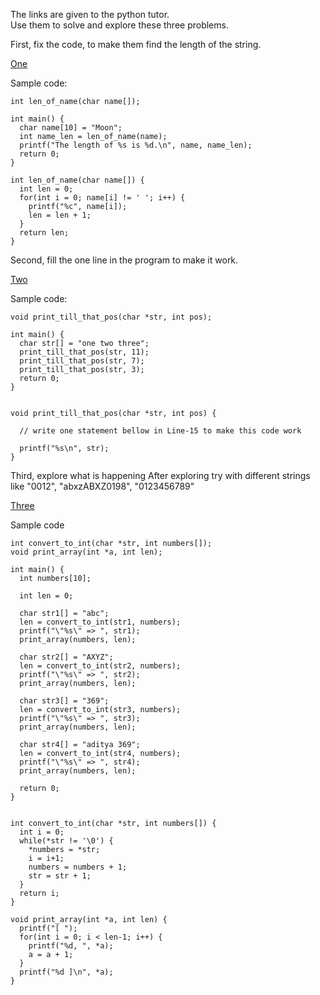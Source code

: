 The links are given to the python tutor.  
Use them to solve and explore these three problems.

First, fix the code, to make them find the length of the string.

[One](http://www.pythontutor.com/c.html#code=int%20len_of_name%28char%20name%5B%5D%29%3B%0A%0Aint%20main%28%29%20%7B%0A%20%20char%20name%5B10%5D%20%3D%20%22Moon%22%3B%0A%20%20int%20name_len%20%3D%20len_of_name%28name%29%3B%0A%20%20printf%28%22The%20length%20of%20%25s%20is%20%25d.%5Cn%22,%20name,%20name_len%29%3B%0A%20%20return%200%3B%0A%7D%0A%0Aint%20len_of_name%28char%20name%5B%5D%29%20%7B%0A%20%20int%20len%20%3D%200%3B%0A%20%20for%28int%20i%20%3D%200%3B%20name%5Bi%5D%20!%3D%20'%20'%3B%20i%2B%2B%29%20%7B%0A%20%20%20%20printf%28%22%25c%22,%20name%5Bi%5D%29%3B%0A%20%20%20%20len%20%3D%20len%20%2B%201%3B%0A%20%20%7D%0A%20%20return%20len%3B%0A%7D&curInstr=36&mode=display&origin=opt-frontend.js&py=c&rawInputLstJSON=%5B%5D)


Sample code:

```
int len_of_name(char name[]);

int main() {
  char name[10] = "Moon";
  int name_len = len_of_name(name);
  printf("The length of %s is %d.\n", name, name_len);
  return 0;
}

int len_of_name(char name[]) {
  int len = 0;
  for(int i = 0; name[i] != ' '; i++) {
    printf("%c", name[i]);
    len = len + 1;
  }
  return len;
}
```

Second, fill the one line in the program to make it work.

[Two](http://www.pythontutor.com/c.html#code=void%20print_till_that_pos%28char%20*str,%20int%20pos%29%3B%0A%0Aint%20main%28%29%20%7B%0A%20%20char%20str%5B%5D%20%3D%20%22one%20two%20three%22%3B%0A%20%20print_till_that_pos%28str,%2011%29%3B%0A%20%20print_till_that_pos%28str,%207%29%3B%0A%20%20print_till_that_pos%28str,%203%29%3B%0A%20%20return%200%3B%0A%7D%0A%0A%0Avoid%20print_till_that_pos%28char%20*str,%20int%20pos%29%20%7B%0A%20%20%0A%20%20//%20write%20one%20statement%20bellow%20in%20Line-15%20to%20make%20this%20code%20work%0A%20%20%0A%20%20printf%28%22%25s%5Cn%22,%20str%29%3B%0A%7D&curInstr=0&mode=display&origin=opt-frontend.js&py=c&rawInputLstJSON=%5B%5D)


Sample code:

```
void print_till_that_pos(char *str, int pos);

int main() {
  char str[] = "one two three";
  print_till_that_pos(str, 11);
  print_till_that_pos(str, 7);
  print_till_that_pos(str, 3);
  return 0;
}


void print_till_that_pos(char *str, int pos) {
  
  // write one statement bellow in Line-15 to make this code work

  printf("%s\n", str);
}
```

Third, explore what is happening
After exploring try with different strings like
"0012", "abxzABXZ0198", "0123456789"

[Three](http://www.pythontutor.com/c.html#code=int%20convert_to_int%28char%20*str,%20int%20numbers%5B%5D%29%3B%0Avoid%20print_array%28int%20*a,%20int%20len%29%3B%0A%0Aint%20main%28%29%20%7B%0A%20%20int%20numbers%5B10%5D%3B%0A%20%20%0A%20%20int%20len%20%3D%200%3B%0A%20%20%0A%20%20char%20str1%5B%5D%20%3D%20%22abc%22%3B%0A%20%20len%20%3D%20convert_to_int%28str1,%20numbers%29%3B%0A%20%20printf%28%22%5C%22%25s%5C%22%20%3D%3E%20%22,%20str1%29%3B%0A%20%20print_array%28numbers,%20len%29%3B%0A%20%20%0A%20%20char%20str2%5B%5D%20%3D%20%22AXYZ%22%3B%0A%20%20len%20%3D%20convert_to_int%28str2,%20numbers%29%3B%0A%20%20printf%28%22%5C%22%25s%5C%22%20%3D%3E%20%22,%20str2%29%3B%0A%20%20print_array%28numbers,%20len%29%3B%0A%20%20%0A%20%20char%20str3%5B%5D%20%3D%20%22369%22%3B%0A%20%20len%20%3D%20convert_to_int%28str3,%20numbers%29%3B%0A%20%20printf%28%22%5C%22%25s%5C%22%20%3D%3E%20%22,%20str3%29%3B%0A%20%20print_array%28numbers,%20len%29%3B%0A%20%20%0A%20%20char%20str4%5B%5D%20%3D%20%22Aditya%20369%22%3B%0A%20%20len%20%3D%20convert_to_int%28str4,%20numbers%29%3B%0A%20%20printf%28%22%5C%22%25s%5C%22%20%3D%3E%20%22,%20str4%29%3B%0A%20%20print_array%28numbers,%20len%29%3B%0A%20%20%0A%20%20return%200%3B%0A%7D%0A%0A%0Aint%20convert_to_int%28char%20*str,%20int%20numbers%5B%5D%29%20%7B%0A%20%20int%20i%20%3D%200%3B%0A%20%20while%28*str%20!%3D%20'%5C0'%29%20%7B%0A%20%20%20%20*numbers%20%3D%20*str%3B%0A%20%20%20%20i%20%3D%20i%2B1%3B%0A%20%20%20%20numbers%20%3D%20numbers%20%2B%201%3B%0A%20%20%20%20str%20%3D%20str%20%2B%201%3B%0A%20%20%7D%0A%20%20return%20i%3B%0A%7D%0A%0Avoid%20print_array%28int%20*a,%20int%20len%29%20%7B%0A%20%20printf%28%22%5B%20%22%29%3B%0A%20%20for%28int%20i%20%3D%200%3B%20i%20%3C%20len-1%3B%20i%2B%2B%29%20%7B%0A%20%20%20%20printf%28%22%25d,%20%22,%20*a%29%3B%0A%20%20%20%20a%20%3D%20a%20%2B%201%3B%0A%20%20%7D%0A%20%20printf%28%22%25d%20%5D%5Cn%22,%20*a%29%3B%0A%7D&curInstr=0&mode=display&origin=opt-frontend.js&py=c&rawInputLstJSON=%5B%5D)

Sample code

```
int convert_to_int(char *str, int numbers[]);
void print_array(int *a, int len);

int main() {
  int numbers[10];
  
  int len = 0;
  
  char str1[] = "abc";
  len = convert_to_int(str1, numbers);
  printf("\"%s\" => ", str1);
  print_array(numbers, len);
  
  char str2[] = "AXYZ";
  len = convert_to_int(str2, numbers);
  printf("\"%s\" => ", str2);
  print_array(numbers, len);
  
  char str3[] = "369";
  len = convert_to_int(str3, numbers);
  printf("\"%s\" => ", str3);
  print_array(numbers, len);
  
  char str4[] = "aditya 369";
  len = convert_to_int(str4, numbers);
  printf("\"%s\" => ", str4);
  print_array(numbers, len);
  
  return 0;
}


int convert_to_int(char *str, int numbers[]) {
  int i = 0;
  while(*str != '\0') {
    *numbers = *str;
    i = i+1;
    numbers = numbers + 1;
    str = str + 1;
  }
  return i;
}

void print_array(int *a, int len) {
  printf("[ ");
  for(int i = 0; i < len-1; i++) {
    printf("%d, ", *a);
    a = a + 1;
  }
  printf("%d ]\n", *a);
}
```
